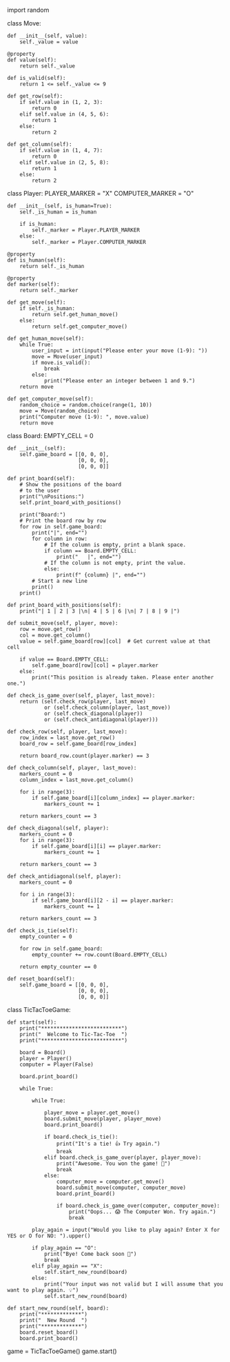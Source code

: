 import random


class Move:

    def __init__(self, value):
        self._value = value

    @property
    def value(self):
        return self._value

    def is_valid(self):
        return 1 <= self._value <= 9

    def get_row(self):
        if self.value in (1, 2, 3):
            return 0
        elif self.value in (4, 5, 6):
            return 1
        else:
            return 2

    def get_column(self):
        if self.value in (1, 4, 7):
            return 0
        elif self.value in (2, 5, 8):
            return 1
        else:
            return 2


class Player:
    PLAYER_MARKER = "X"
    COMPUTER_MARKER = "O"

    def __init__(self, is_human=True):
        self._is_human = is_human

        if is_human:
            self._marker = Player.PLAYER_MARKER
        else:
            self._marker = Player.COMPUTER_MARKER

    @property
    def is_human(self):
        return self._is_human

    @property
    def marker(self):
        return self._marker

    def get_move(self):
        if self._is_human:
            return self.get_human_move()
        else:
            return self.get_computer_move()

    def get_human_move(self):
        while True:
            user_input = int(input("Please enter your move (1-9): "))
            move = Move(user_input)
            if move.is_valid():
                break
            else:
                print("Please enter an integer between 1 and 9.")
        return move

    def get_computer_move(self):
        random_choice = random.choice(range(1, 10))
        move = Move(random_choice)
        print("Computer move (1-9): ", move.value)
        return move


class Board:
    EMPTY_CELL = 0

    def __init__(self):
        self.game_board = [[0, 0, 0],
                           [0, 0, 0],
                           [0, 0, 0]]

    def print_board(self):
        # Show the positions of the board
        # to the user
        print("\nPositions:")
        self.print_board_with_positions()

        print("Board:")
        # Print the board row by row
        for row in self.game_board:
            print("|", end="")
            for column in row:
                # If the column is empty, print a blank space.
                if column == Board.EMPTY_CELL:
                    print("   |", end="")
                # If the column is not empty, print the value.
                else:
                    print(f" {column} |", end="")
            # Start a new line
            print()
        print()

    def print_board_with_positions(self):
        print("| 1 | 2 | 3 |\n| 4 | 5 | 6 |\n| 7 | 8 | 9 |")

    def submit_move(self, player, move):
        row = move.get_row()
        col = move.get_column()
        value = self.game_board[row][col]  # Get current value at that cell

        if value == Board.EMPTY_CELL:
            self.game_board[row][col] = player.marker
        else:
            print("This position is already taken. Please enter another one.")

    def check_is_game_over(self, player, last_move):
        return (self.check_row(player, last_move)
                or (self.check_column(player, last_move))
                or (self.check_diagonal(player))
                or (self.check_antidiagonal(player)))

    def check_row(self, player, last_move):
        row_index = last_move.get_row()
        board_row = self.game_board[row_index]

        return board_row.count(player.marker) == 3

    def check_column(self, player, last_move):
        markers_count = 0
        column_index = last_move.get_column()

        for i in range(3):
            if self.game_board[i][column_index] == player.marker:
                markers_count += 1

        return markers_count == 3

    def check_diagonal(self, player):
        markers_count = 0
        for i in range(3):
            if self.game_board[i][i] == player.marker:
                markers_count += 1

        return markers_count == 3

    def check_antidiagonal(self, player):
        markers_count = 0

        for i in range(3):
            if self.game_board[i][2 - i] == player.marker:
                markers_count += 1

        return markers_count == 3

    def check_is_tie(self):
        empty_counter = 0

        for row in self.game_board:
            empty_counter += row.count(Board.EMPTY_CELL)

        return empty_counter == 0

    def reset_board(self):
        self.game_board = [[0, 0, 0],
                           [0, 0, 0],
                           [0, 0, 0]]


class TicTacToeGame:

    def start(self):
        print("**************************")
        print("  Welcome to Tic-Tac-Toe  ")
        print("**************************")

        board = Board()
        player = Player()
        computer = Player(False)

        board.print_board()

        while True:

            while True:

                player_move = player.get_move()
                board.submit_move(player, player_move)
                board.print_board()

                if board.check_is_tie():
                    print("It's a tie! 👍 Try again.")
                    break
                elif board.check_is_game_over(player, player_move):
                    print("Awesome. You won the game! 🎉")
                    break
                else:
                    computer_move = computer.get_move()
                    board.submit_move(computer, computer_move)
                    board.print_board()

                    if board.check_is_game_over(computer, computer_move):
                        print("Oops... 😱 The Computer Won. Try again.")
                        break

            play_again = input("Would you like to play again? Enter X for YES or O for NO: ").upper()

            if play_again == "O":
                print("Bye! Come back soon 👋")
                break
            elif play_again == "X":
                self.start_new_round(board)
            else:
                print("Your input was not valid but I will assume that you want to play again. 💡")
                self.start_new_round(board)

    def start_new_round(self, board):
        print("*************")
        print("  New Round  ")
        print("*************")
        board.reset_board()
        board.print_board()


game = TicTacToeGame()
game.start()
